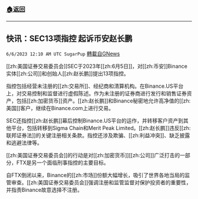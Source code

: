 ###  [:house:返回](README.md)
---


## 快讯：SEC13项指控 起诉币安赵长鹏
`6/6/2023 12:10 AM UTC SugarPup` [轉載自GNews](https://gnews.org/articles/1360400)

[[zh:美国证券交易委员会]]SEC于2023年[[zh:6月5日]]，对[[zh:币安]]Binance实体[[zh:公司]]和创始人[[zh:赵长鹏]]提出13项指控。

指控包括经营未注册的[[zh:交易所]]、经纪商和清算机构。在Binance.US平台上，对交易控制和监督进行虚假陈述。作为未注册的证券商进行发行和销售证券资产，包括[[zh:加密货币]]资产。[[zh:赵长鹏]]和Binance秘密地允许高净值的[[zh:美国]]客户，继续在Binance.com上进行交易。

SEC还指控[[zh:赵长鹏]]幕后控制Binance.US平台的运作，并转移客户资产到其他平台，包括转移到Sigma Chain和Merit Peak Limited。[[zh:赵长鹏]]违反[[zh:联邦证券法]]的关键注册相关条款。指控还涉及欺骗、[[zh:利益冲突]]、缺乏披露和逃避法律等。

[[zh:美国证券交易委员会]]的行动是对[[zh:加密货币]][[zh:公司]]广泛打击的一部分，FTX是另一个面临刑事指控的主要目标。

自FTX倒闭以来，Binance的[[zh:市场]]份额大幅增长，吸引了世界各地当局的监管审查。[[zh:美国证券交易委员会]]强调注册和监管监督对保护投资者的重要性，并指责Binance故意选择不注册。
